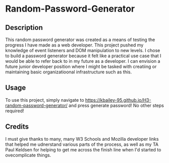 # Random-Password-Generator

## Description

This random password generator was created as a means of testing the progress I have made as a web developer. This project pushed my knowledge of event listeners and DOM manipulation to new levels. I chose to build a password generator because it felt like a practical use case that I would be able to refer back to in my future as a developer. I can envision a future junior developer position where I might be tasked with creatiing or maintaining basic organizatioonal infrastructure such as this.

## Usage

To use this project, simply navigate to https://kbailey-95.github.io/H3-random-password-generator/ and press generate password! No other steps required!

## Credits

I must give thanks to many, many W3 Schools and Mozilla developer links that helped me udnerstand various parts of the process, as well as my TA Paul Keldsen for helping to get me across the finish line when I'd started to ovecomplicate things.